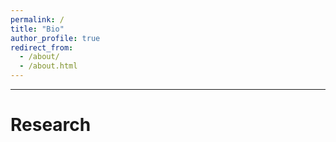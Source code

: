 ```yaml
---
permalink: /
title: "Bio"
author_profile: true
redirect_from: 
  - /about/
  - /about.html
---
```


---

# Research